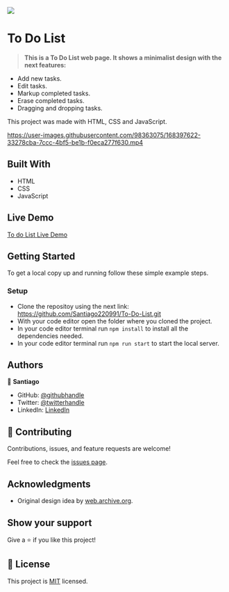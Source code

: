 ![](https://img.shields.io/badge/Microverse-blueviolet)

# To Do List

> **This is a To Do List web page. It shows a minimalist design with the next features:**

- Add new tasks.
- Edit tasks.
- Markup completed tasks.
- Erase completed tasks.
- Dragging and dropping tasks.

This project was made with HTML, CSS and JavaScript.


https://user-images.githubusercontent.com/98363075/168397622-33278cba-7ccc-4bf5-be1b-f0eca277f630.mp4


## Built With

- HTML
- CSS
- JavaScript

## Live Demo

[To do List Live Demo](https://santiago220991.github.io/To-Do-List/dist/)

## Getting Started

To get a local copy up and running follow these simple example steps.


### Setup

- Clone the repositoy using the next link: https://github.com/Santiago220991/To-Do-List.git
- With your code editor open the folder where you cloned the project.
- In your code editor terminal run `npm install` to install all the dependencies needed.
- In your code editor terminal run `npm run start` to start the local server.


## Authors

👤 **Santiago**

- GitHub: [@githubhandle](https://github.com/Santiago220991) 
- Twitter: [@twitterhandle](https://twitter.com/SanCardenas10)
- LinkedIn: [LinkedIn](https://www.linkedin.com/in/santiago-cárdenas-671043160/)


## 🤝 Contributing

Contributions, issues, and feature requests are welcome!

Feel free to check the [issues page](https://github.com/Santiago220991/To-Do-List/issues).

## Acknowledgments

- Original design idea by [web.archive.org](https://web.archive.org/web/20180320194056/http://www.getminimalist.com:80/).

## Show your support

Give a ⭐️ if you like this project!

## 📝 License

This project is [MIT](./MIT.md) licensed.
